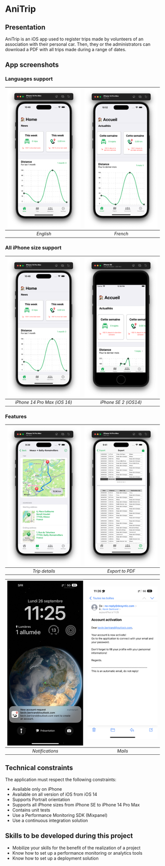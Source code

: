# AniTrip
## Presentation
AniTrip is an iOS app used to register trips made by volunteers of an association with their personal car.
Then, they or the administrators can download a PDF with all trips made during a range of dates.

## App screenshots
### Languages support
| <img src="/Screenshots/English.png" width="350"> | <img src="/Screenshots/French.png" width="350"> |
|:--:|:--:| 
| *English* | *French* |

### All iPhone size support
| <img src="/Screenshots/English.png" width="350"> | <img src="/Screenshots/iPhoneSE2.png" width="350"> |
|:--:|:--:| 
| *iPhone 14 Pro Max (iOS 16)* | *iPhone SE 2 (iOS14)* |

### Features
| <img src="/Screenshots/Trip.png" width="350"> | <img src="/Screenshots/Export.png" width="350"> |
|:--:|:--:| 
| *Trip details* | *Export to PDF* |

| <img src="/Screenshots/Notifications.jpeg" width="350"> | <img src="/Screenshots/Mail.PNG" width="350"> |
|:--:|:--:| 
| *Notifications* | *Mails* |

## Technical constraints
The application must respect the following constraints:
- Available only on iPhone
- Available on all version of iOS from iOS 14
- Supports Portrait orientation 
- Supports all iPhone sizes from iPhone SE to iPhone 14 Pro Max
- Contains unit tests
- Use a Performance Monitoring SDK (Mixpanel)
- Use a continuous integration solution

## Skills to be developed during this project
- Mobilize your skills for the benefit of the realization of a project
- Know how to set up a performance monitoring or analytics tools
- Know how to set up a deployment solution
